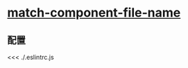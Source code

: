 # [match-component-file-name](https://eslint.vuejs.org/rules/match-component-file-name.html)

## 配置

<<< ./.eslintrc.js
